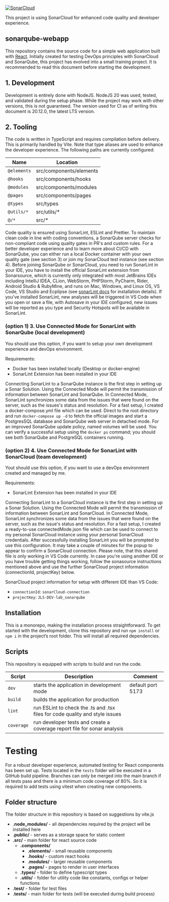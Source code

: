[![SonarCloud](https://sonarcloud.io/images/project_badges/sonarcloud-black.svg)](https://sonarcloud.io/summary/new_code?id=JLS-DEV-lab_sonarqube)

This project is using SonarCloud for enhanced code quality and developer experience.

## sonarqube-webapp

This repository contains the source code for a simple web application built with [React](https://react.dev/). Initially created for testing DevOps principles with SonarCloud and SonarQube, this project has evolved into a small training project. It is recommended to read this document before starting the development.

## 1. Development

Development is entirely done with NodeJS. NodeJS 20 was used, tested, and validated during the setup phase. While the project may work with other versions, this is not guaranteed. The version used for CI as of writing this document is 20.12.0, the latest LTS version.

## 2. Tooling

The code is written in TypeScript and requires compilation before delivery. This is primarily handled by Vite. Note that type aliases are used to enhance the developer experience. The following paths are currently configured:

| Name        | Location                |
| ----------- | ----------------------- |
| `@elements` | src/components/elements |
| `@hooks`    | src/components/hooks    |
| `@modules`  | src/components/modules  |
| `@pages`    | src/components/pages    |
| `@types`    | src/types               |
| `@utils/*`  | src/utils/\*            |
| `@/*`       | src/\*                  |

Code quality is ensured using SonarLint, ESLint and Prettier. To maintain clean code in line with coding conventions, a SonarQube server checks for non-compliant code using quality gates in PR's and custom rules. For a better developer experience and to learn more about CI/CD with SonarQube, you can either run a local Docker container with your own quality gate (see section 3) or join my SonarCloud test instance (see section 4). Before joining SonarQube or SonarCloud, you need to run SonarLint in your IDE, you have to install the official SonarLint extension from Sonarsource, which is currently only integrated with most JetBrains IDEs including IntelliJ IDEA, CLion, WebStorm, PHPStorm, PyCharm, Rider, Android Studio & RubyMine, and runs on Mac, Windows, and Linux OS, VS Code, VS Studio and Ecplipse (see [sonarLint docs](https://docs.sonarsource.com/sonarlint/intellij/) for installation details). If you've installed SonarLint, new analyses will be triggered in VS Code when you open or save a file, with Autosave in your IDE configured, new issues will be reported as you type and Security Hotspots will be available in SonarLint.

### (option 1) 3. Use Connected Mode for SonarLint with SonarQube (local development)

You should use this option, if you want to setup your own development experience and devOps environment.

Requirements:

- Docker has been installed locally (Desktop or docker-engine)
- SonarLint Extension has been installed in your IDE

Connecting SonarLint to a SonarQube instance is the first step in setting up a Sonar Solution. Using the Connected Mode will permit the transmission of information between SonarLint and SonarQube. In Connected Mode, SonarLint synchronizes some data from the issues that were found on the server, such as the issues's status and resolution. For a fast setup, I created a docker-compose.yml file which can be used. Direct to the root directory and run `docker-compose up -d` to fetch the official images and start a PostgresSQL database and SonarQube web server in detached mode. For an improved SonarQube update policy, named volumes will be used. You can verify a successful setup using the `docker ps` command; you should see both SonarQube and PostgreSQL containers running.

### (option 2) 4. Use Connected Mode for SonarLint with SonarCloud (team development)

Yout should use this option, if you want to use a devOps environment created and managed by me.

Requirements:

- SonarLint Extension has been installed in your IDE

Connecting SonarLint to a SonarCloud instance is the first step in setting up a Sonar Solution. Using the Connected Mode will permit the transmission of information between SonarLint and SonarCloud. In Connected Mode, SonarLint synchronizes some data from the issues that were found on the server, such as the issue's status and resolution. For a fast setup, I created a ready-to-use connectedMode.json file which can be used to connect to my personal SonarCloud instance using your personal SonarCloud credentials. After successfully installing SonarLint you will be prompted to use this configuration. It may take a couple of minutes for the popup to appear to confirm a SonarCloud connection. Please note, that this shared file is only working in VS Code currently. In case you're using another IDE or you have trouble getting things working, follow the sonasource instructions mentioned above and use the further SonarCloud project information (connectionId, projectKey) below.

SonarCloud project information for setup with different IDE than VS Code:

- `connectionId`: `sonarCloud-connection`
- `projectKey`: `JLS-DEV-lab_sonarqube`

## Installation

This is a monorepo, making the installation process straightforward. To get started with the development, clone this repository and run `npm install` or `npm i` in the project’s root folder. This will install all required dependencies.

## Scripts

This repository is equipped with scripts to build and run the code.

| Script     | Description                                                                  | Comment           |
| ---------- | ---------------------------------------------------------------------------- | ----------------- |
| `dev`      | starts the application in development mode                                   | default port 5173 |
| `build`    | builds the application for production                                        |                   |
| `lint`     | run ESLint to check the .ts and .tsx files for code quality and style issues |                   |
| `coverage` | run developer tests and create a coverage report file for sonar analysis     |                   |

# Testing
For a robust developer experience, automated testing for React components has been set up. Tests located in the `tests` folder will be executed in a GitHub build pipeline. Branches can only be merged into the main branch if all tests pass and there is a minimum code coverage of 80%. So it is required to add tests using vitest when creating new components.


## Folder structure

The folder structure in this repository is based on suggestions by vite.js

- **.node_modules/** - all dependencies required by the project will be installed here
- **.public/** - serves as a storage space for static content
- **.src/** - main folder for react source code
  - **.components/**
    - **.elements/** - small reusable components
    - **.hooks/** - custom react hooks
    - **.modules/** - larger reusable components
    - **.pages/** - pages to render in user interfaces
  - **.types/** - folder to define typescript types
  - **.utils/** - folder for utility code like constants, configs or helper functions
- **.test/** - folder for test files
- **.tests/** - main folder for tests (will be executed during build process)